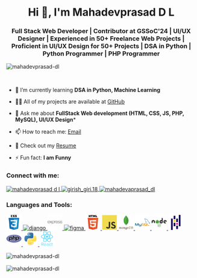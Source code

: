 <h1 align="center">Hi 👋, I'm Mahadevprasad D L</h1>
<h3 align="center">Full Stack Web Developer | Contributor at GSSoC'24 | UI/UX Designer | Experienced in 50+ Freelance Web Projects | Proficient in UI/UX Design for 50+ Projects | DSA in Python | Python Programmer | PHP Programmer</h3>

<p align="left"> 
  <img src="https://komarev.com/ghpvc/?username=mahadevprasad-dl&label=Profile%20views&color=0e75b6&style=flat" alt="mahadevprasad-dl" /> 
</p>

<p align="left"> 
  <a href="https://twitter.com/" target="blank">
    <img src="https://img.shields.io/twitter/follow/?logo=twitter&style=for-the-badge" alt="" />
  </a> 
</p>

- 🌱 I’m currently learning **DSA in Python, Machine Learning**

- 👨‍💻 All of my projects are available at [GitHub](https://github.com/Mahadevprasad-DL)

- 💬 Ask me about **FullStack Web development (HTML, CSS, JS, PHP, MySQL), UI/UX Design***

- 📫 How to reach me: [Email](mailto:girishdl78524@gmail.com)

- 📄 Check out my [Resume](https://drive.google.com/file/d/1Y_JaI1ty6Gxf-mOoVu1yuCT4mwt7Svgw/view?usp=drive_link)

- ⚡ Fun fact: **I am Funny**

<h3 align="left">Connect with me:</h3>
<p align="left">
  <a href="https://linkedin.com/in/mahadevprasad d l" target="blank">
    <img align="center" src="https://raw.githubusercontent.com/rahuldkjain/github-profile-readme-generator/master/src/images/icons/Social/linked-in-alt.svg" alt="mahadevprasad d l" height="30" width="40" />
  </a>
  <a href="https://instagram.com/girish_giri.18" target="blank">
    <img align="center" src="https://raw.githubusercontent.com/rahuldkjain/github-profile-readme-generator/master/src/images/icons/Social/instagram.svg" alt="girish_giri.18" height="30" width="40" />
  </a>
  <a href="https://www.leetcode.com/mahadevaprasad_dl" target="blank">
    <img align="center" src="https://raw.githubusercontent.com/rahuldkjain/github-profile-readme-generator/master/src/images/icons/Social/leet-code.svg" alt="mahadevaprasad_dl" height="30" width="40" />
  </a>
</p>

<h3 align="left">Languages and Tools:</h3>
<p align="left"> 
  <a href="https://www.w3schools.com/css/" target="_blank" rel="noreferrer"> 
    <img src="https://raw.githubusercontent.com/devicons/devicon/master/icons/css3/css3-original-wordmark.svg" alt="css3" width="40" height="40"/> 
  </a> 
  <a href="https://www.djangoproject.com/" target="_blank" rel="noreferrer"> 
    <img src="https://cdn.worldvectorlogo.com/logos/django.svg" alt="django" width="40" height="40"/> 
  </a> 
  <a href="https://expressjs.com" target="_blank" rel="noreferrer"> 
    <img src="https://raw.githubusercontent.com/devicons/devicon/master/icons/express/express-original-wordmark.svg" alt="express" width="40" height="40"/> 
  </a> 
  <a href="https://www.figma.com/" target="_blank" rel="noreferrer"> 
    <img src="https://www.vectorlogo.zone/logos/figma/figma-icon.svg" alt="figma" width="40" height="40"/> 
  </a> 
  <a href="https://www.w3.org/html/" target="_blank" rel="noreferrer"> 
    <img src="https://raw.githubusercontent.com/devicons/devicon/master/icons/html5/html5-original-wordmark.svg" alt="html5" width="40" height="40"/> 
  </a> 
  <a href="https://developer.mozilla.org/en-US/docs/Web/JavaScript" target="_blank" rel="noreferrer"> 
    <img src="https://raw.githubusercontent.com/devicons/devicon/master/icons/javascript/javascript-original.svg" alt="javascript" width="40" height="40"/> 
  </a> 
  <a href="https://www.mongodb.com/" target="_blank" rel="noreferrer"> 
    <img src="https://raw.githubusercontent.com/devicons/devicon/master/icons/mongodb/mongodb-original-wordmark.svg" alt="mongodb" width="40" height="40"/> 
  </a> 
  <a href="https://www.mysql.com/" target="_blank" rel="noreferrer"> 
    <img src="https://raw.githubusercontent.com/devicons/devicon/master/icons/mysql/mysql-original-wordmark.svg" alt="mysql" width="40" height="40"/> 
  </a> 
  <a href="https://nodejs.org" target="_blank" rel="noreferrer"> 
    <img src="https://raw.githubusercontent.com/devicons/devicon/master/icons/nodejs/nodejs-original-wordmark.svg" alt="nodejs" width="40" height="40"/> 
  </a> 
  <a href="https://pandas.pydata.org/" target="_blank" rel="noreferrer"> 
    <img src="https://raw.githubusercontent.com/devicons/devicon/2ae2a900d2f041da66e950e4d48052658d850630/icons/pandas/pandas-original.svg" alt="pandas" width="40" height="40"/> 
  </a> 
  <a href="https://www.php.net" target="_blank" rel="noreferrer"> 
    <img src="https://raw.githubusercontent.com/devicons/devicon/master/icons/php/php-original.svg" alt="php" width="40" height="40"/> 
  </a> 
  <a href="https://www.python.org" target="_blank" rel="noreferrer"> 
    <img src="https://raw.githubusercontent.com/devicons/devicon/master/icons/python/python-original.svg" alt="python" width="40" height="40"/> 
  </a> 
  <a href="https://reactjs.org/" target="_blank" rel="noreferrer"> 
    <img src="https://raw.githubusercontent.com/devicons/devicon/master/icons/react/react-original-wordmark.svg" alt="react" width="40" height="40"/> 
  </a> 
</p>

<p><img align="center" src="https://github-readme-stats.vercel.app/api/top-langs?username=mahadevprasad-dl&show_icons=true&locale=en&layout=compact" alt="mahadevprasad-dl" /></p>

<p><img align="center" src="https://github-readme-streak-stats.herokuapp.com/?user=mahadevprasad-dl&" alt="mahadevprasad-dl" /></p>

